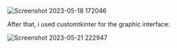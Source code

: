![Screenshot 2023-05-18 172046](https://github.com/AlexandruTud/Bisection-and-Secant-Methods-Python-GUI/assets/95827917/f8af3a9f-8291-4afb-8827-1ab1872c18e7)

After that, i used customtkinter for the graphic interface:

![Screenshot 2023-05-21 222947](https://github.com/AlexandruTud/Bisection-and-Secant-Methods-Python-GUI/assets/95827917/b7a14503-f1f3-430d-a635-799eb7750926)
